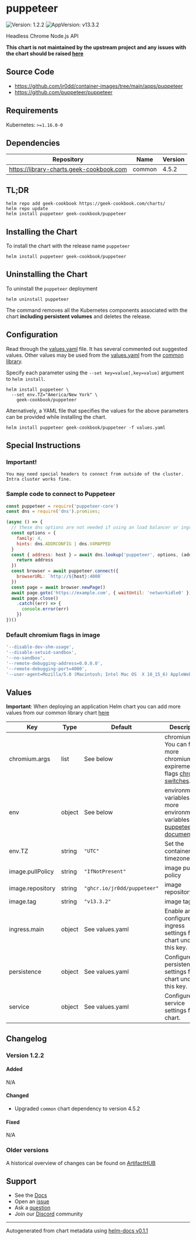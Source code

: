 # puppeteer

![Version: 1.2.2](https://img.shields.io/badge/Version-1.2.2-informational?style=flat-square) ![AppVersion: v13.3.2](https://img.shields.io/badge/AppVersion-v13.3.2-informational?style=flat-square)

Headless Chrome Node.js API

**This chart is not maintained by the upstream project and any issues with the chart should be raised [here](https://github.com/geek-cookbook/charts/issues/new/choose)**

## Source Code

* <https://github.com/jr0dd/container-images/tree/main/apps/puppeteer>
* <https://github.com/puppeteer/puppeteer>

## Requirements

Kubernetes: `>=1.16.0-0`

## Dependencies

| Repository | Name | Version |
|------------|------|---------|
| https://library-charts.geek-cookbook.com | common | 4.5.2 |

## TL;DR

```console
helm repo add geek-cookbook https://geek-cookbook.com/charts/
helm repo update
helm install puppeteer geek-cookbook/puppeteer
```

## Installing the Chart

To install the chart with the release name `puppeteer`

```console
helm install puppeteer geek-cookbook/puppeteer
```

## Uninstalling the Chart

To uninstall the `puppeteer` deployment

```console
helm uninstall puppeteer
```

The command removes all the Kubernetes components associated with the chart **including persistent volumes** and deletes the release.

## Configuration

Read through the [values.yaml](./values.yaml) file. It has several commented out suggested values.
Other values may be used from the [values.yaml](https://github.com/geek-cookbook/library-charts/tree/main/charts/stable/common/values.yaml) from the [common library](https://github.com/geek-cookbook/library-charts/tree/main/charts/stable/common).

Specify each parameter using the `--set key=value[,key=value]` argument to `helm install`.

```console
helm install puppeteer \
  --set env.TZ="America/New York" \
    geek-cookbook/puppeteer
```

Alternatively, a YAML file that specifies the values for the above parameters can be provided while installing the chart.

```console
helm install puppeteer geek-cookbook/puppeteer -f values.yaml
```

## Special Instructions
### **Important!**

```console
You may need special headers to connect from outside of the cluster. Intra cluster works fine.
```

### Sample code to connect to Puppeteer

```javascript
const puppeteer = require('puppeteer-core')
const dns = require('dns').promises;

(async () => {
  // these dns options are not needed if using an load balancer or ingress
  const options = {
    family: 4,
    hints: dns.ADDRCONFIG | dns.V4MAPPED
  }
  const { address: host } = await dns.lookup('puppeteer', options, (address) => {
    return address
  })
  const browser = await puppeteer.connect({
    browserURL: `http://${host}:4000`
  })
  const page = await browser.newPage()
  await page.goto('https://example.com', { waitUntil: 'networkidle0' })
  await page.close()
    .catch((err) => {
      console.error(err)
    })
})()
```

### Default chromium flags in image

```javascript
'--disable-dev-shm-usage',
'--disable-setuid-sandbox',
'--no-sandbox',
'--remote-debugging-address=0.0.0.0',
'--remote-debugging-port=4000',
'--user-agent=Mozilla/5.0 (Macintosh; Intel Mac OS  X 10_15_6) AppleWebKit/537.36 (KHTML, like Gecko) Chrome/ 85.0.4183.121 Safari/537.36'
```

## Values

**Important**: When deploying an application Helm chart you can add more values from our common library chart [here](https://github.com/geek-cookbook/library-charts/tree/main/charts/stable/common)

| Key | Type | Default | Description |
|-----|------|---------|-------------|
| chromium.args | list | See below | chromium args. You can find more chromium expiremental flags [chromium switches](https://peter.sh/experiments/chromium-command-line-switches/). |
| env | object | See below | environment variables. See more environment variables in the [puppeteer documentation](https://github.com/puppeteer/puppeteer/blob/main/docs/api.md#environment-variables). |
| env.TZ | string | `"UTC"` | Set the container timezone |
| image.pullPolicy | string | `"IfNotPresent"` | image pull policy |
| image.repository | string | `"ghcr.io/jr0dd/puppeteer"` | image repository |
| image.tag | string | `"v13.3.2"` | image tag |
| ingress.main | object | See values.yaml | Enable and configure ingress settings for the chart under this key. |
| persistence | object | See values.yaml | Configure persistence settings for the chart under this key. |
| service | object | See values.yaml | Configures service settings for the chart. |

## Changelog

### Version 1.2.2

#### Added

N/A

#### Changed

* Upgraded `common` chart dependency to version 4.5.2

#### Fixed

N/A

### Older versions

A historical overview of changes can be found on [ArtifactHUB](https://artifacthub.io/packages/helm/geek-cookbook/puppeteer?modal=changelog)

## Support

- See the [Docs](https://docs.geek-cookbook.com/our-helm-charts/getting-started/)
- Open an [issue](https://github.com/geek-cookbook/charts/issues/new/choose)
- Ask a [question](https://github.com/geek-cookbook/organization/discussions)
- Join our [Discord](https://discord.gg/sTMX7Vh) community

----------------------------------------------
Autogenerated from chart metadata using [helm-docs v0.1.1](https://github.com/geek-cookbook/helm-docs/releases/v0.1.1)
